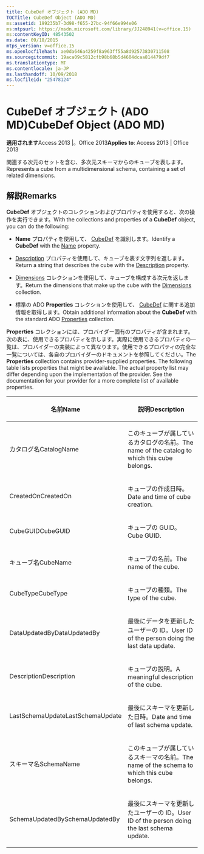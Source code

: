 ```yaml
---
title: CubeDef オブジェクト (ADO MD)
TOCTitle: CubeDef Object (ADO MD)
ms:assetid: 199235b7-3d98-f655-27bc-94f66e994e06
ms:mtpsurl: https://msdn.microsoft.com/library/JJ248941(v=office.15)
ms:contentKeyID: 48543502
ms.date: 09/18/2015
mtps_version: v=office.15
ms.openlocfilehash: ae0da646a4259f8a963ff55a8d92573830711508
ms.sourcegitcommit: 19aca09c5812cfb98b68b5d4604dcaa814479df7
ms.translationtype: MT
ms.contentlocale: ja-JP
ms.lasthandoff: 10/09/2018
ms.locfileid: "25478124"
---
```

# <a name="cubedef-object-ado-md"></a><span data-ttu-id="27940-102">CubeDef オブジェクト (ADO MD)</span><span class="sxs-lookup"><span data-stu-id="27940-102">CubeDef Object (ADO MD)</span></span>


<span data-ttu-id="27940-103">**適用されます**Access 2013 |。Office 2013</span><span class="sxs-lookup"><span data-stu-id="27940-103">**Applies to**: Access 2013 | Office 2013</span></span>

<span data-ttu-id="27940-104">関連する次元のセットを含む、多次元スキーマからのキューブを表します。</span><span class="sxs-lookup"><span data-stu-id="27940-104">Represents a cube from a multidimensional schema, containing a set of related dimensions.</span></span>

## <a name="remarks"></a><span data-ttu-id="27940-105">解説</span><span class="sxs-lookup"><span data-stu-id="27940-105">Remarks</span></span>

<span data-ttu-id="27940-106">**CubeDef** オブジェクトのコレクションおよびプロパティを使用すると、次の操作を実行できます。</span><span class="sxs-lookup"><span data-stu-id="27940-106">With the collections and properties of a **CubeDef** object, you can do the following:</span></span>

  - <span data-ttu-id="27940-107">**Name** プロパティを使用して、 [CubeDef](name-property-ado-md.md) を識別します。</span><span class="sxs-lookup"><span data-stu-id="27940-107">Identify a **CubeDef** with the [Name](name-property-ado-md.md) property.</span></span>

  - <span data-ttu-id="27940-108">[Description](description-property-ado-md.md) プロパティを使用して、キューブを表す文字列を返します。</span><span class="sxs-lookup"><span data-stu-id="27940-108">Return a string that describes the cube with the [Description](description-property-ado-md.md) property.</span></span>

  - <span data-ttu-id="27940-109">[Dimensions](dimensions-collection-ado-md.md) コレクションを使用して、キューブを構成する次元を返します。</span><span class="sxs-lookup"><span data-stu-id="27940-109">Return the dimensions that make up the cube with the [Dimensions](dimensions-collection-ado-md.md) collection.</span></span>

  - <span data-ttu-id="27940-110">標準の ADO **Properties** コレクションを使用して、 [CubeDef](properties-collection-ado.md) に関する追加情報を取得します。</span><span class="sxs-lookup"><span data-stu-id="27940-110">Obtain additional information about the **CubeDef** with the standard ADO [Properties](properties-collection-ado.md) collection.</span></span>

<span data-ttu-id="27940-p101">**Properties** コレクションには、プロバイダー固有のプロパティが含まれます。次の表に、使用できるプロパティを示します。実際に使用できるプロパティの一覧は、プロバイダーの実装によって異なります。使用できるプロパティの完全な一覧については、各自のプロバイダーのドキュメントを参照してください。</span><span class="sxs-lookup"><span data-stu-id="27940-p101">The **Properties** collection contains provider-supplied properties. The following table lists properties that might be available. The actual property list may differ depending upon the implementation of the provider. See the documentation for your provider for a more complete list of available properties.</span></span>

<table>
<colgroup>
<col style="width: 50%" />
<col style="width: 50%" />
</colgroup>
<thead>
<tr class="header">
<th><p><span data-ttu-id="27940-115">名前</span><span class="sxs-lookup"><span data-stu-id="27940-115">Name</span></span></p></th>
<th><p><span data-ttu-id="27940-116">説明</span><span class="sxs-lookup"><span data-stu-id="27940-116">Description</span></span></p></th>
</tr>
</thead>
<tbody>
<tr class="odd">
<td><p><span data-ttu-id="27940-117">カタログ名</span><span class="sxs-lookup"><span data-stu-id="27940-117">CatalogName</span></span></p></td>
<td><p><span data-ttu-id="27940-118">このキューブが属しているカタログの名前。</span><span class="sxs-lookup"><span data-stu-id="27940-118">The name of the catalog to which this cube belongs.</span></span></p></td>
</tr>
<tr class="even">
<td><p><span data-ttu-id="27940-119">CreatedOn</span><span class="sxs-lookup"><span data-stu-id="27940-119">CreatedOn</span></span></p></td>
<td><p><span data-ttu-id="27940-120">キューブの作成日時。</span><span class="sxs-lookup"><span data-stu-id="27940-120">Date and time of cube creation.</span></span></p></td>
</tr>
<tr class="odd">
<td><p><span data-ttu-id="27940-121">CubeGUID</span><span class="sxs-lookup"><span data-stu-id="27940-121">CubeGUID</span></span></p></td>
<td><p><span data-ttu-id="27940-122">キューブの GUID。</span><span class="sxs-lookup"><span data-stu-id="27940-122">Cube GUID.</span></span></p></td>
</tr>
<tr class="even">
<td><p><span data-ttu-id="27940-123">キューブ名</span><span class="sxs-lookup"><span data-stu-id="27940-123">CubeName</span></span></p></td>
<td><p><span data-ttu-id="27940-124">キューブの名前。</span><span class="sxs-lookup"><span data-stu-id="27940-124">The name of the cube.</span></span></p></td>
</tr>
<tr class="odd">
<td><p><span data-ttu-id="27940-125">CubeType</span><span class="sxs-lookup"><span data-stu-id="27940-125">CubeType</span></span></p></td>
<td><p><span data-ttu-id="27940-126">キューブの種類。</span><span class="sxs-lookup"><span data-stu-id="27940-126">The type of the cube.</span></span></p></td>
</tr>
<tr class="even">
<td><p><span data-ttu-id="27940-127">DataUpdatedBy</span><span class="sxs-lookup"><span data-stu-id="27940-127">DataUpdatedBy</span></span></p></td>
<td><p><span data-ttu-id="27940-128">最後にデータを更新したユーザーの ID。</span><span class="sxs-lookup"><span data-stu-id="27940-128">User ID of the person doing the last data update.</span></span></p></td>
</tr>
<tr class="odd">
<td><p><span data-ttu-id="27940-129">Description</span><span class="sxs-lookup"><span data-stu-id="27940-129">Description</span></span></p></td>
<td><p><span data-ttu-id="27940-130">キューブの説明。</span><span class="sxs-lookup"><span data-stu-id="27940-130">A meaningful description of the cube.</span></span></p></td>
</tr>
<tr class="even">
<td><p><span data-ttu-id="27940-131">LastSchemaUpdate</span><span class="sxs-lookup"><span data-stu-id="27940-131">LastSchemaUpdate</span></span></p></td>
<td><p><span data-ttu-id="27940-132">最後にスキーマを更新した日時。</span><span class="sxs-lookup"><span data-stu-id="27940-132">Date and time of last schema update.</span></span></p></td>
</tr>
<tr class="odd">
<td><p><span data-ttu-id="27940-133">スキーマ名</span><span class="sxs-lookup"><span data-stu-id="27940-133">SchemaName</span></span></p></td>
<td><p><span data-ttu-id="27940-134">このキューブが属しているスキーマの名前。</span><span class="sxs-lookup"><span data-stu-id="27940-134">The name of the schema to which this cube belongs.</span></span></p></td>
</tr>
<tr class="even">
<td><p><span data-ttu-id="27940-135">SchemaUpdatedBy</span><span class="sxs-lookup"><span data-stu-id="27940-135">SchemaUpdatedBy</span></span></p></td>
<td><p><span data-ttu-id="27940-136">最後にスキーマを更新したユーザーの ID。</span><span class="sxs-lookup"><span data-stu-id="27940-136">User ID of the person doing the last schema update.</span></span></p></td>
</tr>
</tbody>
</table>

